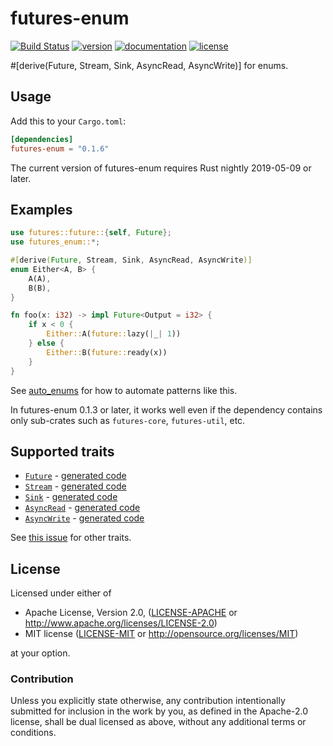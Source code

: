 # futures-enum

[![Build Status](https://travis-ci.com/taiki-e/futures-enum.svg?branch=master)](https://travis-ci.com/taiki-e/futures-enum)
[![version](https://img.shields.io/crates/v/futures-enum.svg)](https://crates.io/crates/futures-enum/)
[![documentation](https://docs.rs/futures-enum/badge.svg)](https://docs.rs/futures-enum/)
[![license](https://img.shields.io/crates/l/futures-enum.svg)](https://crates.io/crates/futures-enum/)

\#\[derive(Future, Stream, Sink, AsyncRead, AsyncWrite)\] for enums.

## Usage

Add this to your `Cargo.toml`:

```toml
[dependencies]
futures-enum = "0.1.6"
```

The current version of futures-enum requires Rust nightly 2019-05-09 or later.

## Examples

```rust
use futures::future::{self, Future};
use futures_enum::*;

#[derive(Future, Stream, Sink, AsyncRead, AsyncWrite)]
enum Either<A, B> {
    A(A),
    B(B),
}

fn foo(x: i32) -> impl Future<Output = i32> {
    if x < 0 {
        Either::A(future::lazy(|_| 1))
    } else {
        Either::B(future::ready(x))
    }
}
```

See [auto_enums](https://github.com/taiki-e/auto_enums) for how to automate patterns like this.

In futures-enum 0.1.3 or later, it works well even if the dependency contains only sub-crates such as `futures-core`, `futures-util`, etc.

## Supported traits

* [`Future`](https://doc.rust-lang.org/std/future/trait.Future.html) - [generated code](doc/future.md)
* [`Stream`](https://rust-lang-nursery.github.io/futures-api-docs/0.3.0-alpha.16/futures/stream/trait.Stream.html) - [generated code](doc/stream.md)
* [`Sink`](https://rust-lang-nursery.github.io/futures-api-docs/0.3.0-alpha.16/futures/sink/trait.Sink.html) - [generated code](doc/sink.md)
* [`AsyncRead`](https://rust-lang-nursery.github.io/futures-api-docs/0.3.0-alpha.16/futures/io/trait.AsyncRead.html) - [generated code](doc/async_read.md)
* [`AsyncWrite`](https://rust-lang-nursery.github.io/futures-api-docs/0.3.0-alpha.16/futures/io/trait.AsyncWrite.html) - [generated code](doc/async_write.md)

See [this issue](https://github.com/taiki-e/auto_enums/issues/11) for other traits.

## License

Licensed under either of

* Apache License, Version 2.0, ([LICENSE-APACHE](LICENSE-APACHE) or <http://www.apache.org/licenses/LICENSE-2.0>)
* MIT license ([LICENSE-MIT](LICENSE-MIT) or <http://opensource.org/licenses/MIT>)

at your option.

### Contribution

Unless you explicitly state otherwise, any contribution intentionally submitted for inclusion in the work by you, as defined in the Apache-2.0 license, shall be dual licensed as above, without any additional terms or conditions.
